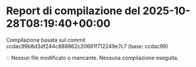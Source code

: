 # Report di compilazione del 2025-10-28T08:19:40+00:00

Compilazione basata sul commit ccdac99b8d3df244c888862c20691f712249e7c7 (base: ccdac99)

💡 Nessun file modificato o mancante. Nessuna compilazione eseguita.

